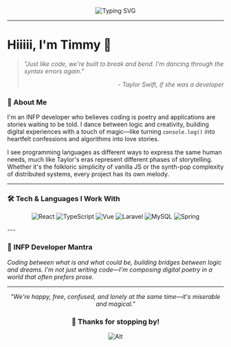 <!-- INFP-Taylor Swift inspired banner -->
<div align="center">
  <img src="https://readme-typing-svg.demolab.com?font=Georgia&size=30&duration=2000&pause=500&color=5B8FB9&center=true&vCenter=true&width=500&lines=Timmy's+Digital+Garden;Code+with+Poetry;INFP+Developer;Swiftie+Coder" alt="Typing SVG" />
</div>

---

# Hiiiii, I'm Timmy 🌊

> *"Just like code, we're built to break and bend. I'm dancing through the syntax errors again."* 
> <div align="right"><em>- Taylor Swift, if she was a developer</em></div>

### 💫 About Me
I'm an INFP developer who believes coding is poetry and applications are stories waiting to be told. I dance between logic and creativity, building digital experiences with a touch of magic—like turning `console.log()` into heartfelt confessions and algorithms into love stories.

I see programming languages as different ways to express the same human needs, much like Taylor's eras represent different phases of storytelling. Whether it's the folkloric simplicity of vanilla JS or the synth-pop complexity of distributed systems, every project has its own melody.

---

### 🛠️ Tech & Languages I Work With

<p align="center">
  <!-- React -->
  <img src="https://img.shields.io/badge/React-61DAFB?style=for-the-badge&logo=react&logoColor=black" alt="React" />
  <!-- TypeScript -->
  <img src="https://img.shields.io/badge/TypeScript-3178C6?style=for-the-badge&logo=typescript&logoColor=white" alt="TypeScript" />
  <!-- Vue -->
  <img src="https://img.shields.io/badge/Vue.js-4FC08D?style=for-the-badge&logo=vue.js&logoColor=white" alt="Vue" />
  <!-- Laravel -->
  <img src="https://img.shields.io/badge/Laravel-FF2D20?style=for-the-badge&logo=laravel&logoColor=white" alt="Laravel" />
  <!-- MySQL -->
  <img src="https://img.shields.io/badge/MySQL-4479A1?style=for-the-badge&logo=mysql&logoColor=white" alt="MySQL" />
  <!-- Spring -->
  <img src="https://img.shields.io/badge/Spring-6DB33F?style=for-the-badge&logo=spring&logoColor=white" alt="Spring" />
</p>
---

### 🌌 INFP Developer Mantra
*Coding between what is and what could be, building bridges between logic and dreams. I'm not just writing code—I'm composing digital poetry in a world that often prefers prose.*

---

<div align="center">
  
  *"We're happy, free, confused, and lonely at the same time—it's miserable and magical."* 
  
  ### 💙 Thanks for stopping by!
  
  ![Alt](https://repobeats.axiom.co/api/embed/55b65518c3bf60c2b6c87abf8436b458e97e1f17.svg "Repobeats analytics image")
  
</div>
